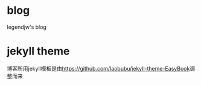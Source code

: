 # blog

legendjw's blog

# jekyll theme

博客所用jekyll模板是由<https://github.com/laobubu/jekyll-theme-EasyBook>调整而来
